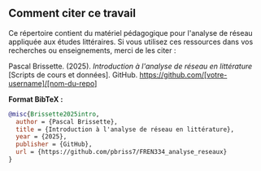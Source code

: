 ## Comment citer ce travail

Ce répertoire contient du matériel pédagogique pour l'analyse de réseau appliquée aux études littéraires. Si vous utilisez ces ressources dans vos recherches ou enseignements, merci de les citer :

Pascal Brissette. (2025). *Introduction à l'analyse de réseau en littérature* [Scripts de cours et données]. GitHub. https://github.com/[votre-username]/[nom-du-repo]

**Format BibTeX :**
```bibtex
@misc{Brissette2025intro,
  author = {Pascal Brissette},
  title = {Introduction à l'analyse de réseau en littérature},
  year = {2025},
  publisher = {GitHub},
  url = {https://github.com/pbriss7/FREN334_analyse_reseaux}
}